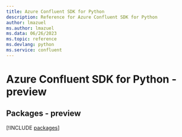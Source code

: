 ```yaml
---
title: Azure Confluent SDK for Python
description: Reference for Azure Confluent SDK for Python
author: lmazuel
ms.author: lmazuel
ms.data: 06/26/2023
ms.topic: reference
ms.devlang: python
ms.service: confluent
---
```

# Azure Confluent SDK for Python - preview
## Packages - preview
[!INCLUDE [packages](confluent-index.md)]